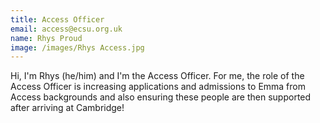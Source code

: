 ```yaml
---
title: Access Officer
email: access@ecsu.org.uk
name: Rhys Proud
image: /images/Rhys Access.jpg
---
```


Hi, I'm Rhys (he/him) and I'm the Access Officer.
For me, the role of the Access Officer is increasing applications and admissions to Emma from Access backgrounds
and also ensuring these people are then supported after arriving at Cambridge!
